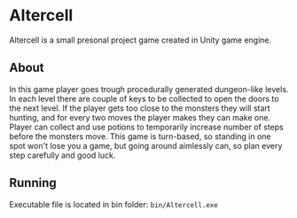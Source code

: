 # Altercell

Altercell is a small presonal project game created in Unity game engine.

## About

In this game player goes trough procedurally generated dungeon-like levels. In each level there are couple of keys to be collected to open the doors to the next level. 
If the player gets too close to the monsters they will start hunting, and for every two moves the player makes they can make one. Player can collect and use potions to temporarily increase number of steps before the monsters move.
This game is turn-based, so standing in one spot won't lose you a game, but going around aimlessly can, so plan every step carefully and good luck.

## Running

Executable file is located in bin folder: ``` bin/Altercell.exe ```

